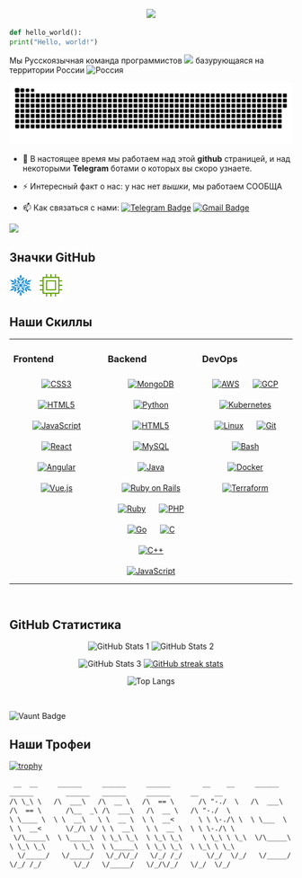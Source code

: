 <!--текст вверху -->
<p align="center">
<img src="https://s13.gifyu.com/images/SjJtz.gif" width="500">

<!--код -->
```python
def hello_world():
print("Hello, world!")
```

<!--текст после кода -->
<p>Мы Русскоязычная команда программистов <img src="https://media.giphy.com/media/WUlplcMpOCEmTGBtBW/giphy.gif" width="30px"> 
  базурующаяся на территории России
<!--флаг рф --> 
<img
  src="https://flagcdn.com/ru.svg"
  width="20"
  alt="Россия">

<!--змея -->
<p align="center">
  <img width="600" src="other/github-snake.svg" alt="snake"/>
</p>

<!--блок с малой инфой -->
- :telescope: В настоящее время мы работаем над этой **github** страницей, и над некоторыми **Telegram** ботами о которых вы скоро узнаете.

- :zap: Интересный факт о нас: у нас нет *вышки*, мы работаем СООБЩА

- :mailbox: Как связаться с нами: [![Telegram Badge](https://img.shields.io/badge/-Channel_YearMSR-blue?style=flat&logo=Telegram&logoColor=white)](https://t.me/yearmsr)
[![Gmail Badge](https://img.shields.io/badge/-Gmail-red?style=flat&logo=Gmail&logoColor=white)](mailto:killbrain.ru@gmail.com)

<!-- фоловеры -->
<a href="https://www.github.com/yearmsr" target="_blank" rel="noreferrer"><img
src="https://img.shields.io/github/followers/yearmsr?logo=github&style=for-the-badge&color=0891b2&labelColor=1c1917" /></a>

##  Значки GitHub

<a href='https://archiveprogram.github.com/'><img src='https://raw.githubusercontent.com/acervenky/animated-github-badges/master/assets/acbadge.gif' width='40' height='40'></a> <a href='https://docs.github.com/en/developers'><img src='https://raw.githubusercontent.com/acervenky/animated-github-badges/master/assets/devbadge.gif' width='40' height='40'></a>

<!--таблица с скилами -->
## Наши Скиллы 
<table><tr><td valign="top" width="33%">

### Frontend  
<div align="center">  
<a href="https://www.w3schools.com/css/" target="_blank"><img style="margin: 10px" src="https://profilinator.rishav.dev/skills-assets/css3-original-wordmark.svg" alt="CSS3" height="50" /></a>  
<a href="https://en.wikipedia.org/wiki/HTML5" target="_blank"><img style="margin: 10px" src="https://profilinator.rishav.dev/skills-assets/html5-original-wordmark.svg" alt="HTML5" height="50" /></a>  
<a href="https://www.javascript.com/" target="_blank"><img style="margin: 10px" src="https://profilinator.rishav.dev/skills-assets/javascript-original.svg" alt="JavaScript" height="50" /></a>  
<a href="https://reactjs.org/" target="_blank"><img style="margin: 10px" src="https://profilinator.rishav.dev/skills-assets/react-original-wordmark.svg" alt="React" height="50" /></a>  
<a href="https://angular.io/" target="_blank"><img style="margin: 10px" src="https://profilinator.rishav.dev/skills-assets/angularjs-original.svg" alt="Angular" height="50" /></a>  
<a href="https://vuejs.org/" target="_blank"><img style="margin: 10px" src="https://profilinator.rishav.dev/skills-assets/vuejs-original-wordmark.svg" alt="Vue.js" height="50" /></a>  
</div>

</td><td valign="top" width="33%">

### Backend  
<div align="center">  
<a href="https://www.mongodb.com/" target="_blank"><img style="margin: 10px" src="https://profilinator.rishav.dev/skills-assets/mongodb-original-wordmark.svg" alt="MongoDB" height="50" /></a>  
<a href="https://www.python.org/" target="_blank"><img style="margin: 10px" src="https://profilinator.rishav.dev/skills-assets/python-original.svg" alt="Python" height="50" /></a>  
<a href="https://en.wikipedia.org/wiki/HTML5" target="_blank"><img style="margin: 10px" src="https://profilinator.rishav.dev/skills-assets/html5-original-wordmark.svg" alt="HTML5" height="50" /></a>  
<a href="https://www.mysql.com/" target="_blank"><img style="margin: 10px" src="https://profilinator.rishav.dev/skills-assets/mysql-original-wordmark.svg" alt="MySQL" height="50" /></a>  
<a href="https://www.java.com/" target="_blank"><img style="margin: 10px" src="https://profilinator.rishav.dev/skills-assets/java-original-wordmark.svg" alt="Java" height="50" /></a>  
<a href="https://rubyonrails.org/" target="_blank"><img style="margin: 10px" src="https://profilinator.rishav.dev/skills-assets/rails-original-wordmark.svg" alt="Ruby on Rails" height="50" /></a>  
<a href="https://www.ruby-lang.org/en/" target="_blank"><img style="margin: 10px" src="https://profilinator.rishav.dev/skills-assets/ruby-original-wordmark.svg" alt="Ruby" height="50" /></a>  
<a href="https://www.php.net/" target="_blank"><img style="margin: 10px" src="https://profilinator.rishav.dev/skills-assets/php-original.svg" alt="PHP" height="50" /></a>  
<a href="https://go.dev/" target="_blank"><img style="margin: 10px" src="https://profilinator.rishav.dev/skills-assets/go-original.svg" alt="Go" height="50" /></a>  
<a href="https://www.cprogramming.com/" target="_blank"><img style="margin: 10px" src="https://profilinator.rishav.dev/skills-assets/c-original.svg" alt="C" height="50" /></a>  
<a href="https://www.cplusplus.com/" target="_blank"><img style="margin: 10px" src="https://profilinator.rishav.dev/skills-assets/cplusplus-original.svg" alt="C++" height="50" /></a>  
<a href="https://www.javascript.com/" target="_blank"><img style="margin: 10px" src="https://profilinator.rishav.dev/skills-assets/javascript-original.svg" alt="JavaScript" height="50" /></a>  
</div>

</td><td valign="top" width="33%">

### DevOps  
<div align="center">  
<a href="https://aws.amazon.com/" target="_blank"><img style="margin: 10px" src="https://profilinator.rishav.dev/skills-assets/amazonwebservices-original-wordmark.svg" alt="AWS" height="50" /></a>  
<a href="https://cloud.google.com/" target="_blank"><img style="margin: 10px" src="https://profilinator.rishav.dev/skills-assets/google_cloud-icon.svg" alt="GCP" height="50" /></a>  
<a href="https://kubernetes.io/" target="_blank"><img style="margin: 10px" src="https://profilinator.rishav.dev/skills-assets/kubernetes-icon.svg" alt="Kubernetes" height="50" /></a>  
<a href="https://www.linux.org/" target="_blank"><img style="margin: 10px" src="https://profilinator.rishav.dev/skills-assets/linux-original.svg" alt="Linux" height="50" /></a>  
<a href="https://github.com/" target="_blank"><img style="margin: 10px" src="https://profilinator.rishav.dev/skills-assets/git-scm-icon.svg" alt="Git" height="50" /></a>  
<a href="https://www.gnu.org/software/bash/" target="_blank"><img style="margin: 10px" src="https://profilinator.rishav.dev/skills-assets/gnu_bash-icon.svg" alt="Bash" height="50" /></a>  
<a href="https://www.docker.com/" target="_blank"><img style="margin: 10px" src="https://profilinator.rishav.dev/skills-assets/docker-original-wordmark.svg" alt="Docker" height="50" /></a>  
<a href="https://www.terraform.io/" target="_blank"><img style="margin: 10px" src="https://profilinator.rishav.dev/skills-assets/terraformio-icon.svg" alt="Terraform" height="50" /></a>  
</div>

</td></tr></table>  

<!--статистика -->
<br/>  

## GitHub Статистика 

<!-- GitHub stats 1 и 2 вверху -->
<p align="center">
  <img src="https://github-readme-stats.vercel.app/api?username=yearmsr&show_icons=true&theme=tokyonight" alt="GitHub Stats 1" />
  <img src="https://github-readme-stats.vercel.app/api?username=yearmsr&show_icons=true&theme=merko" alt="GitHub Stats 2" />
</p>

<!-- GitHub stats 3 и 4 по центру -->
<p align="center">
  <img src="https://github-readme-stats.vercel.app/api?username=yearmsr&hide=stars,commits,prs,issues,contribs&theme=gruvbox" alt="GitHub Stats 3" width="312" />
  <a href="https://github.com/anuraghazra/github-readme-stats">
    <img src="https://streak-stats.demolab.com/?user=yearmsr&theme=dark" alt="GitHub streak stats" />
  </a>
</p>

<!-- GitHub Stats 5 снизу -->
<p align="center">
  <img src="https://github-readme-stats.vercel.app/api/top-langs/?username=yearmsr&bg_color=1a1b27&title_color=fdbb2d&text_color=ffffff" alt="Top Langs" />
</p>


<br/>  

<!-- баннер хвастунишки -->
![Vaunt Badge](https://api.vaunt.dev/v1/github/entities/yearmsr/contributions?format=svg&private=false)

## Наши Трофеи

[![trophy](https://github-profile-trophy.vercel.app/?username=yearmsr&theme=algolia)](https://github.com/ryo-ma/github-profile-trophy)

```
 __  __     ______     ______     ______        __    __     ______     ______        ______   ______     ______     __    __    
/\ \_\ \   /\  ___\   /\  __ \   /\  == \      /\ "-./  \   /\  ___\   /\  == \      /\__  _\ /\  ___\   /\  __ \   /\ "-./  \   
\ \____ \  \ \  __\   \ \  __ \  \ \  __<      \ \ \-./\ \  \ \___  \  \ \  __<      \/_/\ \/ \ \  __\   \ \  __ \  \ \ \-./\ \  
 \/\_____\  \ \_____\  \ \_\ \_\  \ \_\ \_\     \ \_\ \ \_\  \/\_____\  \ \_\ \_\       \ \_\  \ \_____\  \ \_\ \_\  \ \_\ \ \_\ 
  \/_____/   \/_____/   \/_/\/_/   \/_/ /_/      \/_/  \/_/   \/_____/   \/_/ /_/        \/_/   \/_____/   \/_/\/_/   \/_/  \/_/ 
                                                                                                                                      
```

